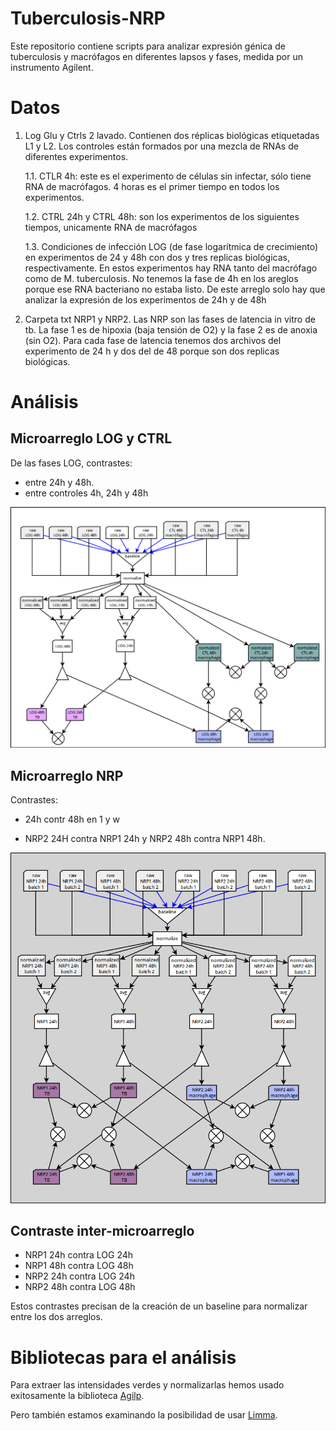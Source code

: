 # Tuberculosis-NRP

Este repositorio contiene scripts para analizar expresión génica de
tuberculosis y macrófagos en diferentes lapsos y fases, medida por un
instrumento Agilent.


# Datos

1. Log Glu y Ctrls 2 lavado. Contienen dos réplicas biológicas
   etiquetadas L1 y L2. Los controles están formados por una mezcla de
   RNAs de diferentes experimentos.

   1.1. CTLR 4h: este es el experimento de células sin infectar, sólo
		tiene RNA de macrófagos. 4 horas es el primer tiempo en todos
		los experimentos.

   1.2. CTRL 24h y CTRL 48h: son los experimentos de los siguientes
		tiempos, unicamente RNA de macrófagos

   1.3. Condiciones de infección LOG (de fase logarítmica de
		crecimiento) en experimentos de 24 y 48h con dos y tres
		replicas biológicas, respectivamente. En estos experimentos
		hay RNA tanto del macrófago como de M. tuberculosis.  No
		tenemos la fase de 4h en los areglos porque ese RNA bacteriano
		no estaba listo. De este arreglo solo hay que analizar la
		expresión de los experimentos de 24h y de 48h


2. Carpeta txt NRP1 y NRP2. Las NRP son las fases de latencia in vitro
de tb. La fase 1 es de hipoxia (baja tensión de O2) y la fase 2 es de
anoxia (sin O2). Para cada fase de latencia tenemos dos archivos del
experimento de 24 h y dos del de 48 porque son dos replicas
biológicas.


# Análisis

## Microarreglo LOG y CTRL

De las fases LOG, contrastes:
 - entre 24h y 48h.
 - entre controles 4h, 24h y 48h

<img src="design_log.png">

## Microarreglo NRP

Contrastes:

- 24h contr 48h en 1 y w

- NRP2 24H contra NRP1 24h y NRP2 48h contra NRP1 48h.

<img src="design_nrp.png">

## Contraste inter-microarreglo

- NRP1 24h contra LOG 24h
- NRP1 48h contra LOG 48h
- NRP2 24h contra LOG 24h
- NRP2 48h contra LOG 48h

Estos contrastes precisan de la creación de un baseline para
normalizar entre los dos arreglos.


# Bibliotecas para el análisis

Para extraer las intensidades verdes y normalizarlas hemos usado
exitosamente la biblioteca
[Agilp](https://www.bioconductor.org/packages/release/bioc/vignettes/agilp/inst/doc/agilp_manual.pdf).

Pero también estamos examinando la posibilidad de usar [Limma](http://bioconductor.org/packages/2.5/bioc/html/limma.html).
